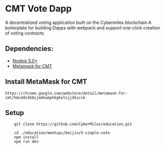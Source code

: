 # CMT Vote Dapp

A decentralized voting application built on the Cybermiles blockchain A boilerplate for building Dapps with webpack and support one-click creation of voting contracts

## Dependencies:
* [Nodejs 5.0+](https://nodejs.org/en/)
* [Metamask for CMT](https://www.cybermiles.io/zh-cn/blockchain-infrastructure/metamask/)

## Install MetaMask for CMT
    
    https://chrome.google.com/webstore/detail/metamask-for-cmt/hmiddckbbijmdkamphkgkelnjjdkicck


## Setup
```
    git clone https://github.com/CyberMiles/education.git
    
    cd ./education/meetups/beijin/5-simple-vote
    npm install
    npm run dev

```


